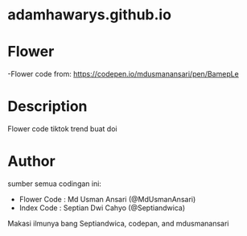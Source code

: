 # adamhawarys.github.io
# Flower
-Flower code from: https://codepen.io/mdusmanansari/pen/BamepLe


# Description
Flower code tiktok trend buat doi


# Author
sumber semua codingan ini:
- Flower Code : Md Usman Ansari (@MdUsmanAnsari)
- Index Code : Septian Dwi Cahyo (@Septiandwica)

Makasi ilmunya bang Septiandwica, codepan, and mdusmanansari 


